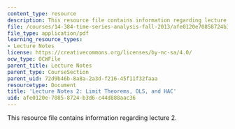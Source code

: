 ```yaml
---
content_type: resource
description: This resource file contains information regarding lecture 2.
file: /courses/14-384-time-series-analysis-fall-2013/afe0120e70858724b3d6c44d888aac36_MIT14_384F13_lec2.pdf
file_type: application/pdf
learning_resource_types:
- Lecture Notes
license: https://creativecommons.org/licenses/by-nc-sa/4.0/
ocw_type: OCWFile
parent_title: Lecture Notes
parent_type: CourseSection
parent_uid: 72d9b46b-8a8a-2a3d-f216-45f11f32faaa
resourcetype: Document
title: 'Lecture Notes 2: Limit Theorems, OLS, and HAC'
uid: afe0120e-7085-8724-b3d6-c44d888aac36
---
```

This resource file contains information regarding lecture 2.